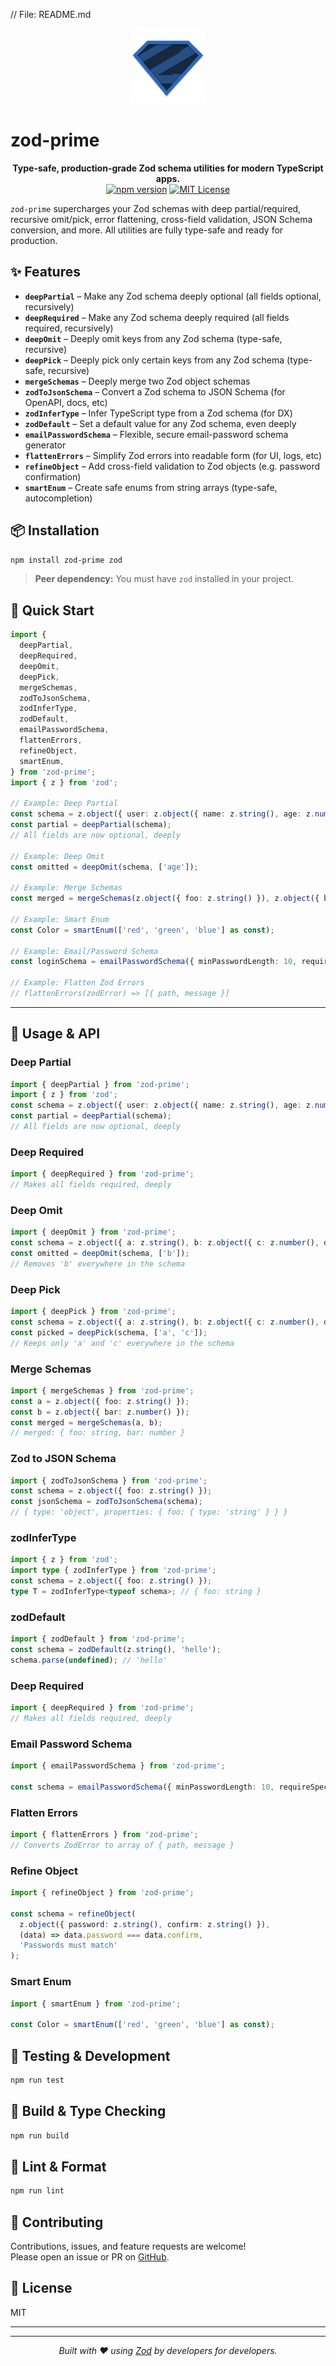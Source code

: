 // File: README.md

<p align="center">
  <img src="https://raw.githubusercontent.com/colinhacks/zod/master/logo.svg" alt="Zod Logo" width="120" />
</p>

# zod-prime

<p align="center">
  <b>Type-safe, production-grade Zod schema utilities for modern TypeScript apps.</b><br>
  <a href="https://www.npmjs.com/package/zod-prime"><img src="https://img.shields.io/npm/v/zod-prime.svg?style=flat-square" alt="npm version"></a>
  <a href="https://github.com/Sufo10/zod-prime/blob/main/LICENSE"><img src="https://img.shields.io/github/license/Sufo10/zod-prime.svg?style=flat-square" alt="MIT License"></a>
</p>

`zod-prime` supercharges your Zod schemas with deep partial/required, recursive omit/pick, error flattening, cross-field validation, JSON Schema conversion, and more. All utilities are fully type-safe and ready for production.

## ✨ Features

- **`deepPartial`** – Make any Zod schema deeply optional (all fields optional, recursively)
- **`deepRequired`** – Make any Zod schema deeply required (all fields required, recursively)
- **`deepOmit`** – Deeply omit keys from any Zod schema (type-safe, recursive)
- **`deepPick`** – Deeply pick only certain keys from any Zod schema (type-safe, recursive)
- **`mergeSchemas`** – Deeply merge two Zod object schemas
- **`zodToJsonSchema`** – Convert a Zod schema to JSON Schema (for OpenAPI, docs, etc)
- **`zodInferType`** – Infer TypeScript type from a Zod schema (for DX)
- **`zodDefault`** – Set a default value for any Zod schema, even deeply
- **`emailPasswordSchema`** – Flexible, secure email-password schema generator
- **`flattenErrors`** – Simplify Zod errors into readable form (for UI, logs, etc)
- **`refineObject`** – Add cross-field validation to Zod objects (e.g. password confirmation)
- **`smartEnum`** – Create safe enums from string arrays (type-safe, autocompletion)

## 📦 Installation

```bash
npm install zod-prime zod
```

> **Peer dependency:** You must have `zod` installed in your project.

## 🚀 Quick Start

```ts
import {
  deepPartial,
  deepRequired,
  deepOmit,
  deepPick,
  mergeSchemas,
  zodToJsonSchema,
  zodInferType,
  zodDefault,
  emailPasswordSchema,
  flattenErrors,
  refineObject,
  smartEnum,
} from 'zod-prime';
import { z } from 'zod';

// Example: Deep Partial
const schema = z.object({ user: z.object({ name: z.string(), age: z.number() }) });
const partial = deepPartial(schema);
// All fields are now optional, deeply

// Example: Deep Omit
const omitted = deepOmit(schema, ['age']);

// Example: Merge Schemas
const merged = mergeSchemas(z.object({ foo: z.string() }), z.object({ bar: z.number() }));

// Example: Smart Enum
const Color = smartEnum(['red', 'green', 'blue'] as const);

// Example: Email/Password Schema
const loginSchema = emailPasswordSchema({ minPasswordLength: 10, requireSpecialChar: true });

// Example: Flatten Zod Errors
// flattenErrors(zodError) => [{ path, message }]
```

---

## 🧠 Usage & API

### Deep Partial

```ts
import { deepPartial } from 'zod-prime';
import { z } from 'zod';
const schema = z.object({ user: z.object({ name: z.string(), age: z.number() }) });
const partial = deepPartial(schema);
// All fields are now optional, deeply
```

### Deep Required

```ts
import { deepRequired } from 'zod-prime';
// Makes all fields required, deeply
```

### Deep Omit

```ts
import { deepOmit } from 'zod-prime';
const schema = z.object({ a: z.string(), b: z.object({ c: z.number(), d: z.string() }) });
const omitted = deepOmit(schema, ['b']);
// Removes 'b' everywhere in the schema
```

### Deep Pick

```ts
import { deepPick } from 'zod-prime';
const schema = z.object({ a: z.string(), b: z.object({ c: z.number(), d: z.string() }) });
const picked = deepPick(schema, ['a', 'c']);
// Keeps only 'a' and 'c' everywhere in the schema
```

### Merge Schemas

```ts
import { mergeSchemas } from 'zod-prime';
const a = z.object({ foo: z.string() });
const b = z.object({ bar: z.number() });
const merged = mergeSchemas(a, b);
// merged: { foo: string, bar: number }
```

### Zod to JSON Schema

```ts
import { zodToJsonSchema } from 'zod-prime';
const schema = z.object({ foo: z.string() });
const jsonSchema = zodToJsonSchema(schema);
// { type: 'object', properties: { foo: { type: 'string' } } }
```

### zodInferType

```ts
import { z } from 'zod';
import type { zodInferType } from 'zod-prime';
const schema = z.object({ foo: z.string() });
type T = zodInferType<typeof schema>; // { foo: string }
```

### zodDefault

```ts
import { zodDefault } from 'zod-prime';
const schema = zodDefault(z.string(), 'hello');
schema.parse(undefined); // 'hello'
```

### Deep Required

```ts
import { deepRequired } from 'zod-prime';
// Makes all fields required, deeply
```

### Email Password Schema

```ts
import { emailPasswordSchema } from 'zod-prime';

const schema = emailPasswordSchema({ minPasswordLength: 10, requireSpecialChar: true });
```

### Flatten Errors

```ts
import { flattenErrors } from 'zod-prime';
// Converts ZodError to array of { path, message }
```

### Refine Object

```ts
import { refineObject } from 'zod-prime';

const schema = refineObject(
  z.object({ password: z.string(), confirm: z.string() }),
  (data) => data.password === data.confirm,
  'Passwords must match'
);
```

### Smart Enum

```ts
import { smartEnum } from 'zod-prime';

const Color = smartEnum(['red', 'green', 'blue'] as const);
```

## 🧪 Testing & Development

```bash
npm run test
```

## 🔧 Build & Type Checking

```bash
npm run build
```

## 🧹 Lint & Format

```bash
npm run lint
```

## 🤝 Contributing

Contributions, issues, and feature requests are welcome!<br>
Please open an issue or PR on [GitHub](https://github.com/Sufo10/zod-prime).

## 📄 License

MIT

---

---

<p align="center">
  <i>Built with ❤️ using <a href="https://github.com/colinhacks/zod">Zod</a> by developers for developers.</i>
</p>

